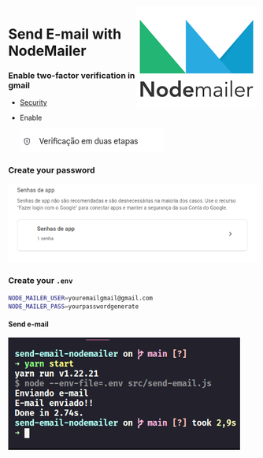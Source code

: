 <img src="/imgs/download.png" alt="book" title="book" height="" width="" align="right"/>

# Send E-mail with NodeMailer


### Enable two-factor verification in gmail

- [Security](https://myaccount.google.com/security)
  
- Enable 
  
  <img src="imgs/Screenshot from 2024-02-21 11-30-36.png">

### Create your password

<img src="imgs/Screenshot from 2024-02-21 11-33-14.png">

### Create your `.env`

```bash
NODE_MAILER_USER=youremailgmail@gmail.com
NODE_MAILER_PASS=yourpasswordgenerate
```

#### Send e-mail

<img src="imgs/Screenshot from 2024-02-21 11-36-13.png">